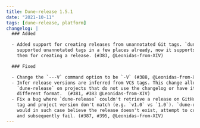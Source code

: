 ```yaml
---
title: Dune-release 1.5.1
date: "2021-10-11"
tags: [dune-release, platform]
changelog: |
  ### Added

  - Added support for creating releases from unannotated Git tags. `dune-release`
    supported unannotated tags in a few places already, now it supports using
    them for creating a release. (#383, @Leonidas-from-XIV)

  ### Fixed

  - Change the `---V` command option to be `-V` (#388, @Leonidas-from-XIV)
  - Infer release versions are inferred from VCS tags. This change allows using
    `dune-release` on projects that do not use the changelog or have it in a
    different format.  (#381, #383 @Leonidas-from-XIV)
  - Fix a bug where `dune-release` couldn't retrieve a release on GitHub if the
    tag and project version don't match (e.g. `v1.0` vs `1.0`). `dune-release`
    would in such case believe the release doesn't exist, attempt to create it
    and subsequently fail. (#387, #395, @Leonidas-from-XIV)
---
```


